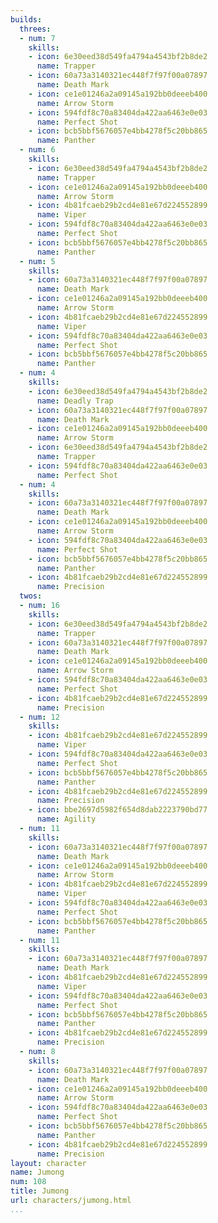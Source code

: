```yaml
---
builds:
  threes:
  - num: 7
    skills:
    - icon: 6e30eed38d549fa4794a4543bf2b8de2
      name: Trapper
    - icon: 60a73a3140321ec448f7f97f00a07897
      name: Death Mark
    - icon: ce1e01246a2a09145a192bb0deeeb400
      name: Arrow Storm
    - icon: 594fdf8c70a83404da422aa6463e0e03
      name: Perfect Shot
    - icon: bcb5bbf5676057e4bb4278f5c20bb865
      name: Panther
  - num: 6
    skills:
    - icon: 6e30eed38d549fa4794a4543bf2b8de2
      name: Trapper
    - icon: ce1e01246a2a09145a192bb0deeeb400
      name: Arrow Storm
    - icon: 4b81fcaeb29b2cd4e81e67d224552899
      name: Viper
    - icon: 594fdf8c70a83404da422aa6463e0e03
      name: Perfect Shot
    - icon: bcb5bbf5676057e4bb4278f5c20bb865
      name: Panther
  - num: 5
    skills:
    - icon: 60a73a3140321ec448f7f97f00a07897
      name: Death Mark
    - icon: ce1e01246a2a09145a192bb0deeeb400
      name: Arrow Storm
    - icon: 4b81fcaeb29b2cd4e81e67d224552899
      name: Viper
    - icon: 594fdf8c70a83404da422aa6463e0e03
      name: Perfect Shot
    - icon: bcb5bbf5676057e4bb4278f5c20bb865
      name: Panther
  - num: 4
    skills:
    - icon: 6e30eed38d549fa4794a4543bf2b8de2
      name: Deadly Trap
    - icon: 60a73a3140321ec448f7f97f00a07897
      name: Death Mark
    - icon: ce1e01246a2a09145a192bb0deeeb400
      name: Arrow Storm
    - icon: 6e30eed38d549fa4794a4543bf2b8de2
      name: Trapper
    - icon: 594fdf8c70a83404da422aa6463e0e03
      name: Perfect Shot
  - num: 4
    skills:
    - icon: 60a73a3140321ec448f7f97f00a07897
      name: Death Mark
    - icon: ce1e01246a2a09145a192bb0deeeb400
      name: Arrow Storm
    - icon: 594fdf8c70a83404da422aa6463e0e03
      name: Perfect Shot
    - icon: bcb5bbf5676057e4bb4278f5c20bb865
      name: Panther
    - icon: 4b81fcaeb29b2cd4e81e67d224552899
      name: Precision
  twos:
  - num: 16
    skills:
    - icon: 6e30eed38d549fa4794a4543bf2b8de2
      name: Trapper
    - icon: 60a73a3140321ec448f7f97f00a07897
      name: Death Mark
    - icon: ce1e01246a2a09145a192bb0deeeb400
      name: Arrow Storm
    - icon: 594fdf8c70a83404da422aa6463e0e03
      name: Perfect Shot
    - icon: 4b81fcaeb29b2cd4e81e67d224552899
      name: Precision
  - num: 12
    skills:
    - icon: 4b81fcaeb29b2cd4e81e67d224552899
      name: Viper
    - icon: 594fdf8c70a83404da422aa6463e0e03
      name: Perfect Shot
    - icon: bcb5bbf5676057e4bb4278f5c20bb865
      name: Panther
    - icon: 4b81fcaeb29b2cd4e81e67d224552899
      name: Precision
    - icon: bbe2697d5982f654d8dab2223790bd77
      name: Agility
  - num: 11
    skills:
    - icon: 60a73a3140321ec448f7f97f00a07897
      name: Death Mark
    - icon: ce1e01246a2a09145a192bb0deeeb400
      name: Arrow Storm
    - icon: 4b81fcaeb29b2cd4e81e67d224552899
      name: Viper
    - icon: 594fdf8c70a83404da422aa6463e0e03
      name: Perfect Shot
    - icon: bcb5bbf5676057e4bb4278f5c20bb865
      name: Panther
  - num: 11
    skills:
    - icon: 60a73a3140321ec448f7f97f00a07897
      name: Death Mark
    - icon: 4b81fcaeb29b2cd4e81e67d224552899
      name: Viper
    - icon: 594fdf8c70a83404da422aa6463e0e03
      name: Perfect Shot
    - icon: bcb5bbf5676057e4bb4278f5c20bb865
      name: Panther
    - icon: 4b81fcaeb29b2cd4e81e67d224552899
      name: Precision
  - num: 8
    skills:
    - icon: 60a73a3140321ec448f7f97f00a07897
      name: Death Mark
    - icon: ce1e01246a2a09145a192bb0deeeb400
      name: Arrow Storm
    - icon: 594fdf8c70a83404da422aa6463e0e03
      name: Perfect Shot
    - icon: bcb5bbf5676057e4bb4278f5c20bb865
      name: Panther
    - icon: 4b81fcaeb29b2cd4e81e67d224552899
      name: Precision
layout: character
name: Jumong
num: 108
title: Jumong
url: characters/jumong.html
...
```

